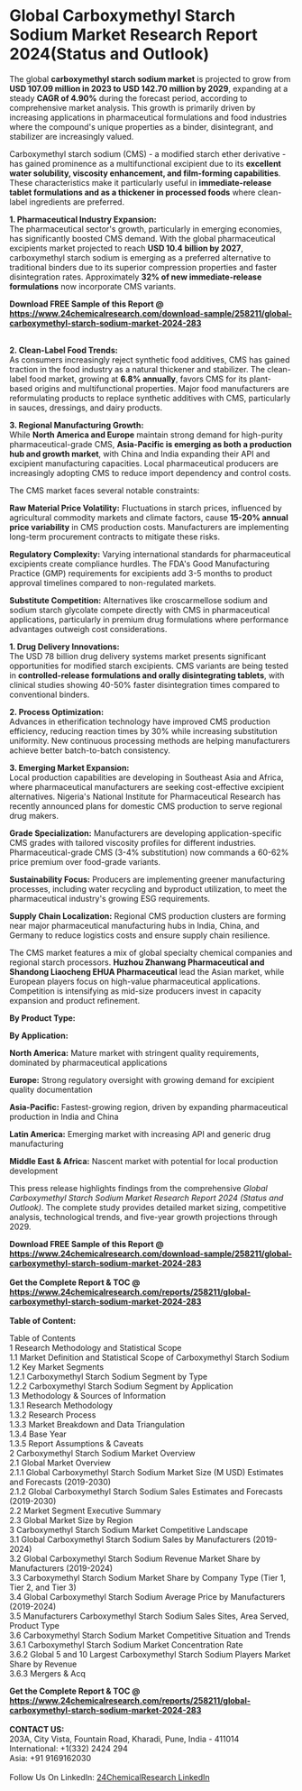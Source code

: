 <h1>Global Carboxymethyl Starch Sodium Market Research Report 2024(Status and Outlook)</h1><p>The global <strong>carboxymethyl starch sodium market</strong> is projected to grow from <strong>USD 107.09 million in 2023 to USD 142.70 million by 2029</strong>, expanding at a steady <strong>CAGR of 4.90%</strong> during the forecast period, according to comprehensive market analysis. This growth is primarily driven by increasing applications in pharmaceutical formulations and food industries where the compound's unique properties as a binder, disintegrant, and stabilizer are increasingly valued.</p><p>Carboxymethyl starch sodium (CMS) - a modified starch ether derivative - has gained prominence as a multifunctional excipient due to its <strong>excellent water solubility, viscosity enhancement, and film-forming capabilities</strong>. These characteristics make it particularly useful in <strong>immediate-release tablet formulations and as a thickener in processed foods</strong> where clean-label ingredients are preferred.</p><p><strong>1. Pharmaceutical Industry Expansion:</strong><br>
The pharmaceutical sector's growth, particularly in emerging economies, has significantly boosted CMS demand. With the global pharmaceutical excipients market projected to reach <strong>USD 10.4 billion by 2027</strong>, carboxymethyl starch sodium is emerging as a preferred alternative to traditional binders due to its superior compression properties and faster disintegration rates. Approximately <strong>32% of new immediate-release formulations</strong> now incorporate CMS variants.</p><div><b>Download FREE Sample of this Report @ 
            <a href="https://www.24chemicalresearch.com/download-sample/258211/global-carboxymethyl-starch-sodium-market-2024-283">
            https://www.24chemicalresearch.com/download-sample/258211/global-carboxymethyl-starch-sodium-market-2024-283</a></b></div><br><p><strong>2. Clean-Label Food Trends:</strong><br>
As consumers increasingly reject synthetic food additives, CMS has gained traction in the food industry as a natural thickener and stabilizer. The clean-label food market, growing at <strong>6.8% annually</strong>, favors CMS for its plant-based origins and multifunctional properties. Major food manufacturers are reformulating products to replace synthetic additives with CMS, particularly in sauces, dressings, and dairy products.</p><p><strong>3. Regional Manufacturing Growth:</strong><br>
While <strong>North America and Europe</strong> maintain strong demand for high-purity pharmaceutical-grade CMS, <strong>Asia-Pacific is emerging as both a production hub and growth market</strong>, with China and India expanding their API and excipient manufacturing capacities. Local pharmaceutical producers are increasingly adopting CMS to reduce import dependency and control costs.</p><p>The CMS market faces several notable constraints:</p><p><strong>Raw Material Price Volatility:</strong> Fluctuations in starch prices, influenced by agricultural commodity markets and climate factors, cause <strong>15-20% annual price variability</strong> in CMS production costs. Manufacturers are implementing long-term procurement contracts to mitigate these risks.</p><p><strong>Regulatory Complexity:</strong> Varying international standards for pharmaceutical excipients create compliance hurdles. The FDA's Good Manufacturing Practice (GMP) requirements for excipients add 3-5 months to product approval timelines compared to non-regulated markets.</p><p><strong>Substitute Competition:</strong> Alternatives like croscarmellose sodium and sodium starch glycolate compete directly with CMS in pharmaceutical applications, particularly in premium drug formulations where performance advantages outweigh cost considerations.</p><p><strong>1. Drug Delivery Innovations:</strong><br>
The USD 78 billion drug delivery systems market presents significant opportunities for modified starch excipients. CMS variants are being tested in <strong>controlled-release formulations and orally disintegrating tablets</strong>, with clinical studies showing 40-50% faster disintegration times compared to conventional binders.</p><p><strong>2. Process Optimization:</strong><br>
Advances in etherification technology have improved CMS production efficiency, reducing reaction times by 30% while increasing substitution uniformity. New continuous processing methods are helping manufacturers achieve better batch-to-batch consistency.</p><p><strong>3. Emerging Market Expansion:</strong><br>
Local production capabilities are developing in Southeast Asia and Africa, where pharmaceutical manufacturers are seeking cost-effective excipient alternatives. Nigeria's National Institute for Pharmaceutical Research has recently announced plans for domestic CMS production to serve regional drug makers.</p><p><strong>Grade Specialization:</strong> Manufacturers are developing application-specific CMS grades with tailored viscosity profiles for different industries. Pharmaceutical-grade CMS (3-4% substitution) now commands a 60-62% price premium over food-grade variants.</p><p><strong>Sustainability Focus:</strong> Producers are implementing greener manufacturing processes, including water recycling and byproduct utilization, to meet the pharmaceutical industry's growing ESG requirements.</p><p><strong>Supply Chain Localization:</strong> Regional CMS production clusters are forming near major pharmaceutical manufacturing hubs in India, China, and Germany to reduce logistics costs and ensure supply chain resilience.</p><p>The CMS market features a mix of global specialty chemical companies and regional starch processors. <strong>Huzhou Zhanwang Pharmaceutical and Shandong Liaocheng EHUA Pharmaceutical</strong> lead the Asian market, while European players focus on high-value pharmaceutical applications. Competition is intensifying as mid-size producers invest in capacity expansion and product refinement.</p><p><strong>By Product Type:</strong></p><p><strong>By Application:</strong></p><p><strong>North America:</strong> Mature market with stringent quality requirements, dominated by pharmaceutical applications</p><p><strong>Europe:</strong> Strong regulatory oversight with growing demand for excipient quality documentation</p><p><strong>Asia-Pacific:</strong> Fastest-growing region, driven by expanding pharmaceutical production in India and China</p><p><strong>Latin America:</strong> Emerging market with increasing API and generic drug manufacturing</p><p><strong>Middle East &amp; Africa:</strong> Nascent market with potential for local production development</p><p>This press release highlights findings from the comprehensive <em>Global Carboxymethyl Starch Sodium Market Research Report 2024 (Status and Outlook)</em>. The complete study provides detailed market sizing, competitive analysis, technological trends, and five-year growth projections through 2029.</p><div><b>Download FREE Sample of this Report @ 
            <a href="https://www.24chemicalresearch.com/download-sample/258211/global-carboxymethyl-starch-sodium-market-2024-283">
            https://www.24chemicalresearch.com/download-sample/258211/global-carboxymethyl-starch-sodium-market-2024-283</a></b></div><br><div><b>Get the Complete Report & TOC @ 
            <a href="https://www.24chemicalresearch.com/reports/258211/global-carboxymethyl-starch-sodium-market-2024-283">
            https://www.24chemicalresearch.com/reports/258211/global-carboxymethyl-starch-sodium-market-2024-283</a></b></div><br>
            <b>Table of Content:</b><p>Table of Contents<br />
1 Research Methodology and Statistical Scope<br />
1.1 Market Definition and Statistical Scope of Carboxymethyl Starch Sodium<br />
1.2 Key Market Segments<br />
1.2.1 Carboxymethyl Starch Sodium Segment by Type<br />
1.2.2 Carboxymethyl Starch Sodium Segment by Application<br />
1.3 Methodology & Sources of Information<br />
1.3.1 Research Methodology<br />
1.3.2 Research Process<br />
1.3.3 Market Breakdown and Data Triangulation<br />
1.3.4 Base Year<br />
1.3.5 Report Assumptions & Caveats<br />
2 Carboxymethyl Starch Sodium Market Overview<br />
2.1 Global Market Overview<br />
2.1.1 Global Carboxymethyl Starch Sodium Market Size (M USD) Estimates and Forecasts (2019-2030)<br />
2.1.2 Global Carboxymethyl Starch Sodium Sales Estimates and Forecasts (2019-2030)<br />
2.2 Market Segment Executive Summary<br />
2.3 Global Market Size by Region<br />
3 Carboxymethyl Starch Sodium Market Competitive Landscape<br />
3.1 Global Carboxymethyl Starch Sodium Sales by Manufacturers (2019-2024)<br />
3.2 Global Carboxymethyl Starch Sodium Revenue Market Share by Manufacturers (2019-2024)<br />
3.3 Carboxymethyl Starch Sodium Market Share by Company Type (Tier 1, Tier 2, and Tier 3)<br />
3.4 Global Carboxymethyl Starch Sodium Average Price by Manufacturers (2019-2024)<br />
3.5 Manufacturers Carboxymethyl Starch Sodium Sales Sites, Area Served, Product Type<br />
3.6 Carboxymethyl Starch Sodium Market Competitive Situation and Trends<br />
3.6.1 Carboxymethyl Starch Sodium Market Concentration Rate<br />
3.6.2 Global 5 and 10 Largest Carboxymethyl Starch Sodium Players Market Share by Revenue<br />
3.6.3 Mergers & Acq</p><div><b>Get the Complete Report & TOC @ 
            <a href="https://www.24chemicalresearch.com/reports/258211/global-carboxymethyl-starch-sodium-market-2024-283">
            https://www.24chemicalresearch.com/reports/258211/global-carboxymethyl-starch-sodium-market-2024-283</a></b></div><br><b>CONTACT US:</b><br>
            203A, City Vista, Fountain Road, Kharadi, Pune, India - 411014<br>
            International: +1(332) 2424 294<br>
            Asia: +91 9169162030 <br><br>
            Follow Us On LinkedIn: <a href="https://www.linkedin.com/company/24chemicalresearch/">24ChemicalResearch LinkedIn</a>